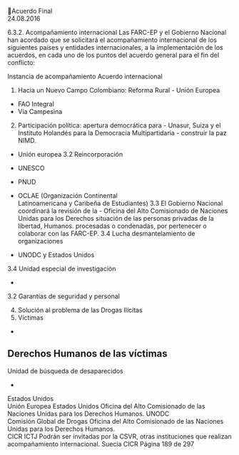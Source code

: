 Acuerdo Final  
24.08.2016  

6.3.2. Acompañamiento internacional 
Las FARC-EP y el Gobierno Nacional han acordado que se solicitará el acompañamiento internacional  de 
los siguientes países y entidades internacionales, a la implementación de los acuerdos, en cada uno de los 
puntos del acuerdo general para el fin del conflicto: 
 
Instancia de acompañamiento 
Acuerdo 
internacional 
1.  Hacia  un  Nuevo  Campo  Colombiano:  Reforma  Rural  - Unión Europea  
- FAO 
Integral  
- Vía Campesina 
2.  Participación  política:  apertura  democrática  para  - Unasur, Suiza y el Instituto Holandés 
para  la  Democracia  Multipartidaria  - 
construir la paz 
NIMD. 
- Unión europea 
3.2 Reincorporación 
- UNESCO 
- PNUD 
- OCLAE  (Organización  Continental  
Latinoamericana  y  Caribeña  de 
Estudiantes) 
3.3  El  Gobierno  Nacional  coordinará  la  revisión  de  la  - Oficina del Alto Comisionado de 
Naciones Unidas para los Derechos 
situación  de  las  personas  privadas  de  la  libertad, 
Humanos. 
procesadas  o  condenadas,  por  pertenecer  o  colaborar 
con las FARC-EP. 
3.4 Lucha desmantelamiento de organizaciones 

- UNODC y Estados Unidos  

3.4 Unidad especial de investigación 

-

3.2 Garantías de seguridad y personal 

4. Solución al problema de las Drogas Ilícitas 
5. Víctimas  

-

Derechos Humanos de las víctimas 
-

Unidad de búsqueda de desaparecidos  

-

Estados Unidos  
Unión Europea 
Estados Unidos 
Oficina del Alto Comisionado de las 
Naciones Unidas para los Derechos 
Humanos. 
UNODC  
Comisión Global de Drogas 
Oficina  del  Alto  Comisionado  de  las 
Naciones  Unidas  para  los  Derechos 
Humanos.  
CICR 
ICTJ 
Podrán  ser  invitadas  por  la  CSVR, 
otras  instituciones  que  realizan 
acompañamiento internacional. 
Suecia 
CICR 
Página 189 de 297 

 

